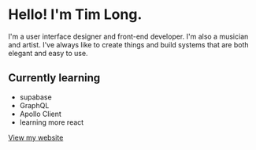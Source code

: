 # Hello! I'm Tim Long. 

I'm a user interface designer and front-end developer. I'm also a musician and artist. I've always like to create things and build systems that are both elegant and easy to use.

## Currently learning
- supabase 
- GraphQL
- Apollo Client
- learning more react

[View my website](https://timuism.net)




